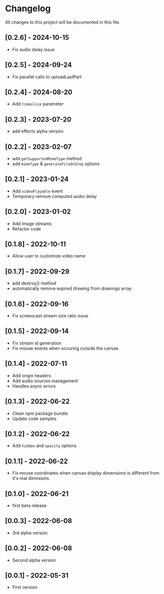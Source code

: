 # Changelog
All changes to this project will be documented in this file.

## [0.2.6] - 2024-10-15
- Fix audio delay issue
  
## [0.2.5] - 2024-09-24
- Fix parallel calls to uploadLastPart
  
## [0.2.4] - 2024-08-20
- Add `timeslice` parameter

## [0.2.3] - 2023-07-20
- add effects alpha version
  
## [0.2.2] - 2023-02-07
- add `getSupportedMimeType` method
- add `mimeType` & `generateFileOnStop` options

## [0.2.1] - 2023-01-24
- Add `videoPlayable` event
- Temporary remove computed audio delay

## [0.2.0] - 2023-01-02
- Add Image streams
- Refactor code

## [0.1.8] - 2022-10-11
- Allow user to customize video name

## [0.1.7] - 2022-09-29
- add destroy() method
- automatically remove expired drawing from drawings array

## [0.1.6] - 2022-09-16
- Fix screencast stream size ratio issue

## [0.1.5] - 2022-09-14
- Fix stream id generation
- Fix mouse events when occuring outside the canvas

## [0.1.4] - 2022-07-11
- Add origin headers
- Add audio sources management
- Handles async errors

## [0.1.3] - 2022-06-22
- Clean npm package bundle
- Update code samples

## [0.1.2] - 2022-06-22
- Add `hidden` and `opacity` options
  
## [0.1.1] - 2022-06-22
- Fix mouse coordinates when canvas display dimensions is different from it's real dimnsions

## [0.1.0] - 2022-06-21
- first beta release

## [0.0.3] - 2022-06-08
- 3rd alpha version


## [0.0.2] - 2022-06-08
- Second alpha version


## [0.0.1] - 2022-05-31
- First version
